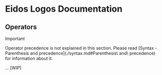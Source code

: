 # Eidos Logos Documentation
## Operators

> [!IMPORTANT]
> Operator precedence is not explained in this section. Please read [Syntax - Parenthesis and precedence](./syntax.md#Parenthesis\ and\ precedence) for information about it.

...
[WIP]
